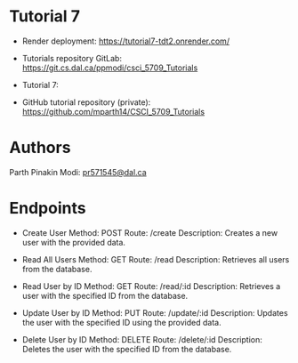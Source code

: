 # Tutorial 7

- Render deployment: https://tutorial7-tdt2.onrender.com/
- Tutorials repository GitLab: https://git.cs.dal.ca/ppmodi/csci_5709_Tutorials
- Tutorial 7:

- GitHub tutorial repository (private): https://github.com/mparth14/CSCI_5709_Tutorials

# Authors

Parth Pinakin Modi: pr571545@dal.ca

# Endpoints
- Create User
  Method: POST
  Route: /create
  Description: Creates a new user with the provided data.

- Read All Users
  Method: GET
  Route: /read
  Description: Retrieves all users from the database.
  
- Read User by ID
  Method: GET
  Route: /read/:id
  Description: Retrieves a user with the specified ID from the database.

- Update User by ID
  Method: PUT
  Route: /update/:id
  Description: Updates the user with the specified ID using the provided data.

- Delete User by ID
  Method: DELETE
  Route: /delete/:id
  Description: Deletes the user with the specified ID from the database.
